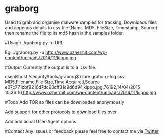 # graborg
Used to grab and organise malware samples for tracking. Downloads files and appends details to csv file (Name, MD5, FileSize, Timestamp, Source) then rename the file to its md5 hash in the samples folder.

#Usage
./graborg.py -u URL

Eg. ./graborg.py -u http://www.ozhermit.com/wp-content/uploads/2014/11/kippo.jpg

#Output
Currently the output is to a .csv file.

user@host:/security/tools/graborg$ more graborg-log.csv
MD5,Filename,File Size,Time Acquired,Source
e07c771cbf9216d7dc93cff31c9d6d94,kippo.jpg,76192,14/04/2015 10:36:16,http://www.ozhermit.com/wp-content/uploads/2014/11/kippo.jpg

#Todo
Add TOR so files can be downloaded anonymously

Add support for other protocols to download files over

Add additional User-Agent options

#Contact
Any issues or feedback please feel free to contact me via <a href="https://twitter.com/ozhermit">Twitter</a>

